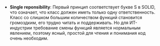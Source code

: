 * **Single reponsibility**: Первый принцип соответствует букве S в SOLID, что означает, что класс должен иметь только одну ответственность. Класс со слишком большим количеством функций становится громоздким, его трудно читать и поддерживать. Но для ИТ-индустрии требование смены функций является нормальным явлением, поэтому ясный, простой для чтения и понимания код очень необходим.
